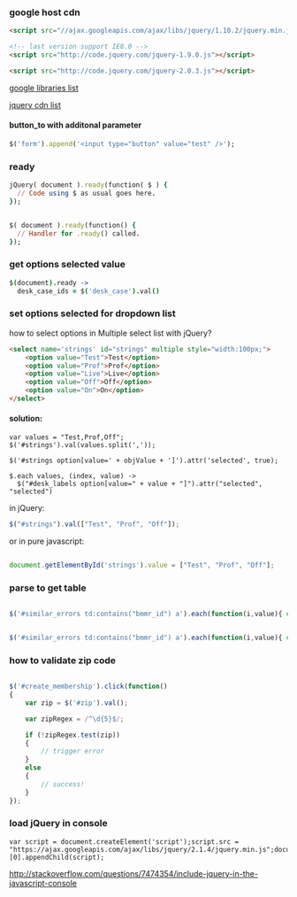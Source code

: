 ### google host cdn


```html
<script src="//ajax.googleapis.com/ajax/libs/jquery/1.10.2/jquery.min.js"></script>

<!-- last version support IE8.0 -->
<script src="http://code.jquery.com/jquery-1.9.0.js"></script>

<script src="http://code.jquery.com/jquery-2.0.3.js"></script>
```
[google libraries list](https://developers.google.com/speed/libraries/devguide#jquery)

[jquery cdn list](http://code.jquery.com/)

#### button_to with additonal parameter

```ruby
$('form').append('<input type="button" value="test" />');
```


### ready



```ruby
jQuery( document ).ready(function( $ ) {
  // Code using $ as usual goes here.
});


$( document ).ready(function() {
  // Handler for .ready() called.
});
```

### get options selected value

```coffeescript
$(document).ready ->
  desk_case_ids = $('desk_case').val()

```

### set options selected for dropdown list

how to select options in Multiple select list with jQuery?

```html
<select name='strings' id="strings" multiple style="width:100px;">
    <option value="Test">Test</option>
    <option value="Prof">Prof</option>
    <option value="Live">Live</option>
    <option value="Off">Off</option>
    <option value="On">On</option>
</select>

```

#### solution:

```
var values = "Test,Prof,Off";
$('#strings').val(values.split(','));

$('#strings option[value=' + objValue + ']').attr('selected', true);

$.each values, (index, value) ->
  $("#desk_labels option[value=" + value + "]").attr("selected", "selected")

```

in jQuery:

```javascript
$("#strings").val(["Test", "Prof", "Off"]);
```


or in pure javascript:


```javascript

document.getElementById('strings').value = ["Test", "Prof", "Off"];
```


### parse to get table


```javascript

$('#similar_errors td:contains("bmmr_id") a').each(function(i,value){ console.log($(value).text().match(/=.*/i).toString().substring(1)); })


$('#similar_errors td:contains("bmmr_id") a').each(function(i,value){ console.log($(value).text().match(/bmmr_id=.*/i).toString()); })
```


### how to validate zip code

```javascript

$('#create_membership').click(function()
{
    var zip = $('#zip').val();

    var zipRegex = /^\d{5}$/;

    if (!zipRegex.test(zip))
    {
        // trigger error
    }
    else
    {
        // success!
    }
});
```



### load jQuery in console

```
var script = document.createElement('script');script.src = "https://ajax.googleapis.com/ajax/libs/jquery/2.1.4/jquery.min.js";document.getElementsByTagName('head')[0].appendChild(script);
```

http://stackoverflow.com/questions/7474354/include-jquery-in-the-javascript-console
